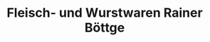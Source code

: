 ---
title: "Fleisch- und Wurstwaren Rainer Böttge"
url: /raguhn-jessnitz/fleisch-und-wurstwaren-rainer-boettge/
shop: Metzgerei
---